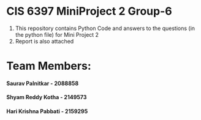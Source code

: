 # CIS 6397 MiniProject 2 Group-6
1. This repository contains Python Code and answers to the questions (in the python file) for Mini Project 2
2. Report is also attached


# Team Members:
#### Saurav Palnitkar - 2088858
#### Shyam Reddy Kotha - 2149573
#### Hari Krishna Pabbati - 2159295
